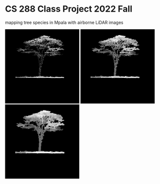 # CS 288 Class Project 2022 Fall
mapping tree species in Mpala with airborne LiDAR images

![](gifs/cool_s1.gif)
![](gifs/cool_s2.gif)
![](gifs/cool_s3.gif)
